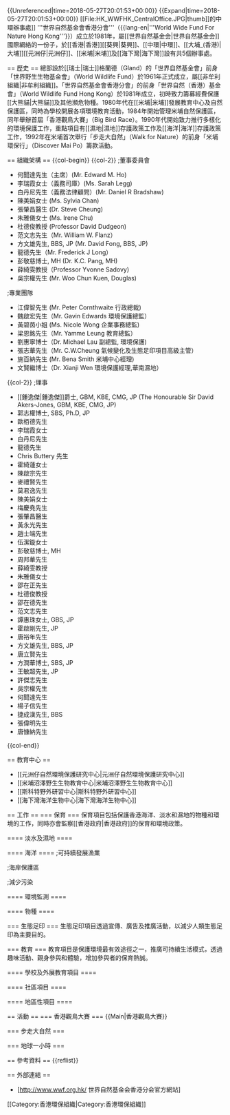 {{Unreferenced|time=2018-05-27T20:01:53+00:00}}
{{Expand|time=2018-05-27T20:01:53+00:00}}
[[File:HK_WWFHK_CentralOffice.JPG|thumb]]的中環辦事處]]
'''世界自然基金會香港分會'''（{{lang-en|'''World Wide Fund For Nature Hong Kong'''}}）成立於1981年，屬[[世界自然基金会|世界自然基金会]]國際網絡的一份子，於[[香港|香港]][[葵興|葵興]]、[[中環|中環]]、[[大埔_(香港)|大埔]][[元洲仔|元洲仔]]、[[米埔|米埔]]及[[海下灣|海下灣]]設有共5個辦事處。

== 歷史 ==
總部設於[[瑞士|瑞士]]格蘭德（Gland）的「世界自然基金會」前身「世界野生生物基金會」（World Wildlife Fund）於1961年正式成立，屬[[非牟利組織|非牟利組織]]。「世界自然基金會香港分會」的前身「世界自然（香港）基金會」（World Wildlife Fund Hong Kong）於1981年成立，初時致力籌募經費保護[[大熊貓|大熊貓]]及其他瀕危物種。1980年代在[[米埔|米埔]]發展教育中心及自然保護區，同時為學校開展各項環境教育活動，1984年開始管理米埔自然保護區，同年舉辦首屆「香港觀鳥大賽」（Big Bird Race）。1990年代開始致力推行多樣化的環境保護工作，重點項目有[[濕地|濕地]]存護政策工作及[[海洋|海洋]]存護政策工作，1992年在米埔首次舉行「步走大自然」（Walk for Nature）的前身「米埔環保行」（Discover Mai Po）籌款活動。

== 組織架構 ==
{{col-begin}}
{{col-2}}
;董事委員會
* 何聞達先生（主席）(Mr. Edward M. Ho)
* 李瑞霞女士（義務司庫）(Ms. Sarah Legg)
* 白丹尼先生（義務法律顧問）(Mr. Daniel R Bradshaw)
* 陳美娟女士 (Ms. Sylvia Chan)
* 張肇昌醫生 (Dr. Steve Cheung)
* 朱雅儀女士 (Ms. Irene Chu)
* 杜德俊教授 (Professor David Dudgeon)
* 范文志先生（Mr. William W. Flanz）
* 方文雄先生, BBS, JP (Mr. David Fong, BBS, JP)
* 龍德先生（Mr. Frederick J Long）
* 彭敬慈博士, MH (Dr. K.C. Pang, MH)
* 薛綺雯教授（Professor Yvonne Sadovy)
* 吳宗權先生 (Mr. Woo Chun Kuen, Douglas)

;專業團隊
* 江偉智先生 (Mr. Peter Cornthwaite 行政總裁)
* 魏啟宏先生（Mr. Gavin Edwards 環境保護總監）
* 黃碧茵小姐 (Ms. Nicole Wong 企業事務總監)
* 梁恩銘先生（Mr. Yamme Leung 教育總監）
* 劉惠寧博士（Dr. Michael Lau 副總監, 環境保護)
* 張志華先生（Mr. C.W.Cheung 氣候變化及生態足印項目高級主管）
* 施百納先生 (Mr. Bena Smith 米埔中心經理)
* 文賢繼博士（Dr. Xianji Wen 環境保護經理,華南濕地）

{{col-2}}
;理事
* [[鍾逸傑|鍾逸傑]]爵士, GBM, KBE, CMG, JP (The Honourable Sir David Akers-Jones, GBM, KBE, CMG, JP)
* 郭志權博士, SBS, Ph.D, JP
* 歐栢德先生
* 李瑞霞女士
* 白丹尼先生
* 龍德先生
* Chris Buttery 先生
* 霍綺蓮女士
* 陳啟宗先生
* 麥禮賢先生
* 莫君逸先生
* 陳美娟女士
* 梅慶堯先生
* 張肇昌醫生
* 黃永光先生
* 趙士端先生
* 伍潔鏇女士
* 彭敬慈博士, MH
* 周邦華先生
* 薛綺雯教授
* 朱雅儀女士
* 邵在正先生
* 杜德俊教授
* 邵在德先生
* 范文志先生
* 譚惠珠女士, GBS, JP
* 霍啟剛先生, JP
* 唐裕年先生
* 方文雄先生, BBS, JP
* 唐立賢先生
* 方潤華博士, SBS, JP
* 王敏超先生, JP
* 許傑志先生
* 吳宗權先生
* 何聞達先生
* 楊子信先生
* 捷成漢先生, BBS
* 張偉明先生
* 唐慷納先生



{{col-end}}

== 教育中心 ==
* [[元洲仔自然環境保護研究中心|元洲仔自然環境保護研究中心]]
* [[米埔沼澤野生生物教育中心|米埔沼澤野生生物教育中心]]
* [[斯科特野外研習中心|斯科特野外研習中心]]
* [[海下灣海洋生物中心|海下灣海洋生物中心]]

== 工作 ==
=== 保育 ===
保育項目包括保護香港海洋、淡水和濕地的物種和環境的工作，同時亦會監察[[香港政府|香港政府]]的保育和環境政策。

==== 淡水及濕地 ====

==== 海洋 ====
;可持續發展漁業

;海岸保護區

;減少污染

==== 環境監測 ====

==== 物種 ====


=== 生態足印 ===
生態足印項目透過宣傳、廣告及推廣活動，以減少人類生態足印為主要目的。

=== 教育 ===
教育項目是保護環境最有效途徑之一，推廣可持續生活模式，透過趣味活動、親身參與和體驗，增加參與者的保育熱誠。

==== 學校及外展教育項目 ====

==== 社區項目 ====

==== 地區性項目 ====

== 活動 ==
=== 香港觀鳥大賽 ===
{{Main|香港觀鳥大賽}}

=== 步走大自然 ===

=== 地球一小時 ===

== 參考資料 ==
{{reflist}}

== 外部連結 ==
* [http://www.wwf.org.hk/ 世界自然基金会香港分会官方網站]

[[Category:香港環保組織|Category:香港環保組織]]